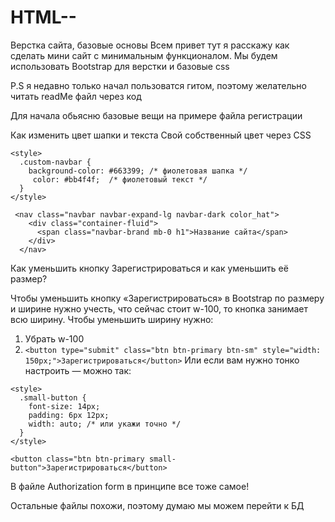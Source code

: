 # HTML--
Верстка сайта, базовые основы 
Всем привет тут я расскажу как сделать мини сайт с минимальным функционалом.
Мы будем использовать Bootstrap для верстки и базовые css

P.S я недавно только начал пользоватся гитом, поэтому желательно читать readMe файл через код

Для начала обьясню базовые вещи на примере файла регистрации

Как изменить цвет шапки и текста 
Свой собственный цвет через CSS
```
<style>
  .custom-navbar {
    background-color: #663399; /* фиолетовая шапка */
     color: #bb4f4f;  /* фиолетовый текст */
  }
</style>

 <nav class="navbar navbar-expand-lg navbar-dark color_hat">
    <div class="container-fluid">
      <span class="navbar-brand mb-0 h1">Название сайта</span>
    </div>
  </nav>
```
Как уменьшить кнопку Зарегистрироваться и как уменьшить её размер?

Чтобы уменьшить кнопку «Зарегистрироваться» в Bootstrap по размеру и ширине
нужно учесть, что сейчас стоит w-100, то кнопка занимает всю ширину. Чтобы уменьшить ширину нужно:
1. Убрать w-100
2. ``` <button type="submit" class="btn btn-primary btn-sm" style="width: 150px;">Зарегистрироваться</button> ```
Или если вам нужно тонко настроить — можно так:
```
<style>
  .small-button {
    font-size: 14px;
    padding: 6px 12px;
    width: auto; /* или укажи точно */
  }
</style>

<button class="btn btn-primary small-button">Зарегистрироваться</button>
```
В файле Authorization form в принципе все тоже самое!

Остальные файлы похожи, поэтому думаю мы можем перейти к БД
